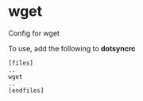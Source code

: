 wget
====

Config for wget

To use, add the following to **dotsyncrc**

    [files]
    ..
    wget
    ..
    [endfiles]

